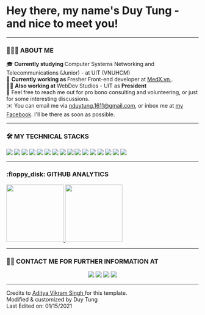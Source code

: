<h1>Hey there, my name's Duy Tung - and nice to meet you!</h1>

<hr />
<h3>👨🏻‍💻 ABOUT ME</h3>

🎓 <b>Currently studying </b> Computer Systems Networking and Telecommunications
(Junior) - at UIT (VNUHCM) <br />
🌱 <b> Currently working as </b> Fresher Front-end developer at
<a href="https://www.medx.vn/"> MedX.vn </a>. <br />
🤝🏻 <b> Also working at </b> WebDev Studios - UIT as <b> President </b> <br />
💬 Feel free to reach me out for pro bono consulting and volunteering, or just
for some interesting discussions. <br />
✉️ You can email me via
<a href="mailto:nduytung.1611@gmail.com">nduytung.1611@gmail.com</a>, or inbox
me at <a href="https://facebook.com/Rye1611/"> my Facebook</a>. I'll be there as
soon as possible.

<hr />
<h3>🛠 MY TECHNICAL STACKS</h3>

<img
  src="https://img.shields.io/badge/HTML-239120?style=for-the-badge&logo=html5&logoColor=white"
/>
<img
  src="https://img.shields.io/badge/CSS-239120?&style=for-the-badge&logo=css3&logoColor=white"
/>
<img
  src="https://img.shields.io/badge/JavaScript-F7DF1E?style=for-the-badge&logo=javascript&logoColor=black"
/>
<img
  src="https://img.shields.io/badge/React-20232A?style=for-the-badge&logo=react&logoColor=61DAFB"
/>
<img
  src="[https://img.shields.io/badge/React-20232A?style=for-the-badge&logo=react&logoColor=61DAFB](https://img.shields.io/badge/Vue.js-35495E?style=for-the-badge&logo=vue.js&logoColor=4FC08D)"
/>
<img
  src="https://img.shields.io/badge/Bootstrap-563D7C?style=for-the-badge&logo=bootstrap&logoColor=white"
/>
<img
  src="https://img.shields.io/badge/Tailwind_CSS-38B2AC?style=for-the-badge&logo=tailwind-css&logoColor=white"
/>
<img
  src="https://img.shields.io/badge/TypeScript-007ACC?style=for-the-badge&logo=typescript&logoColor=white"
/>
<img
  src="https://img.shields.io/badge/Node.js-43853D?style=for-the-badge&logo=node.js&logoColor=white"
/>
<img src="https://img.shields.io/badge/Express.js-404D59?style=for-the-badge" />
<img
  src="https://img.shields.io/badge/MongoDB-4EA94B?style=for-the-badge&logo=mongodb&logoColor=white"
/>
<img
  src="https://img.shields.io/badge/React_Native-20232A?style=for-the-badge&logo=react&logoColor=61DAFB"
/>
<img
  src="https://img.shields.io/badge/Heroku-430098?style=for-the-badge&logo=heroku&logoColor=white"
/>
<img
  src="https://img.shields.io/badge/Redux-593D88?style=for-the-badge&logo=redux&logoColor=white"
/>
<img
  src="https://img.shields.io/badge/C-00599C?style=for-the-badge&logo=c&logoColor=white"
/>
<img
  src="https://img.shields.io/badge/C%2B%2B-00599C?style=for-the-badge&logo=c%2B%2B&logoColor=white"
/>

<hr />
<h3>:floppy_disk: GITHUB ANALYTICS</h3>

<p align="left">
  <a href="https://github.com/nduytung">
    <img
      height="150em"
      src="https://github-readme-stats-eight-theta.vercel.app/api?username=nduytung&show_icons=true&theme=material-palenight&include_all_commits=true&count_private=true"
    />
    <img
      height="150em"
      src="https://github-readme-stats-eight-theta.vercel.app/api/top-langs/?username=nduytung&layout=compact&langs_count=8&theme=material-palenight"
    />
  </a>
</p>

<hr />
<h3>🤝🏻 CONTACT ME FOR FURTHER INFORMATION AT</h3>

<p align="center">
  <a href="https://linkedin.com/in/nduytung"
    ><img
      src="https://img.shields.io/badge/LinkedIn-0077B5?style=for-the-badge&logo=linkedin&logoColor=white"
  /></a>
  <a href="mailto:nduytung.1611@gmail.com"
    ><img
      src="https://img.shields.io/badge/Gmail-D14836?style=for-the-badge&logo=gmail&logoColor=white"
  /></a>
  <a href="https://www.instagram.com/dt.n__/"
    ><img
      src="https://img.shields.io/badge/Instagram-E4405F?style=for-the-badge&logo=instagram&logoColor=white"
  /></a>
  <a href="https://facebook.com/Rye1611/"
    ><img
      src="https://img.shields.io/badge/Facebook-1877F2?style=for-the-badge&logo=facebook&logoColor=white"
  /></a>
</p>

<hr />
Credits to <a href="https://github.com/AVS1508"> Aditya Vikram Singh </a> for this template.
<br />
Modified & customized by Duy Tung <br />
Last Edited on: 01/15/2021 <br />
